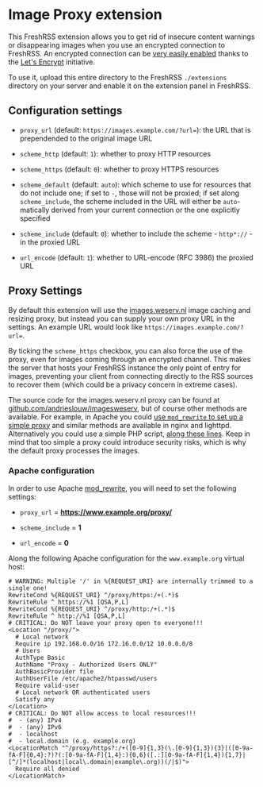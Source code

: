 # Image Proxy extension

This FreshRSS extension allows you to get rid of insecure content warnings or disappearing images when you use an encrypted connection to FreshRSS. An encrypted connection can be [very easily enabled](http://fransdejonge.com/2016/05/lets-encrypt-on-debianjessie/) thanks to the [Let's Encrypt](https://letsencrypt.org/) initiative.

To use it, upload this entire directory to the FreshRSS `./extensions` directory on your server and enable it on the extension panel in FreshRSS.

## Configuration settings

* `proxy_url` (default: `https://images.example.com/?url=`): the URL that is prependended to the original image URL

* `scheme_http` (default: `1`): whether to proxy HTTP resources

* `scheme_https` (default: `0`): whether to proxy HTTPS resources

* `scheme_default` (default: `auto`): which scheme to use for resources that do not include one; if set to `-`, those will not be proxied;
  if set along `scheme_include`, the scheme included in the URL will either be `auto`-matically derived from your current connection or the one explicitly specified

* `scheme_include` (default: `0`): whether to include the scheme - `http*://` - in the proxied URL

* `url_encode` (default: `1`): whether to URL-encode (RFC 3986) the proxied URL

## Proxy Settings

By default this extension will use the [images.weserv.nl](https://images.weserv.nl) image caching and resizing proxy, but instead you can supply your own proxy URL in the settings. An example URL would look like ``https://images.example.com/?url=``.

By ticking the `scheme_https` checkbox, you can also force the use of the proxy, even for images coming through an encrypted channel. This makes the server that hosts your FreshRSS instance the only point of entry for images, preventing your client from connecting directly to the RSS sources to recover them (which could be a privacy concern in extreme cases).

The source code for the images.weserv.nl proxy can be found at [github.com/andrieslouw/imagesweserv](https://github.com/andrieslouw/imagesweserv), but of course other methods are available. For example, in Apache you could [use `mod_rewrite` to set up a simple proxy](#apache-configuration) and similar methods are available in nginx and lighttpd. Alternatively you could use a simple PHP script, [along these lines](https://github.com/Alexxz/Simple-php-proxy-script). Keep in mind that too simple a proxy could introduce security risks, which is why the default proxy processes the images.

### Apache configuration

In order to use Apache [mod_rewrite](https://httpd.apache.org/docs/current/mod/mod_rewrite.html), you will need to set the following settings:

* `proxy_url` = **https://www.example.org/proxy/**

* `scheme_include` = **1**

* `url_encode` = **0**

Along the following Apache configuration for the `www.example.org` virtual host:

```
# WARNING: Multiple '/' in %{REQUEST_URI} are internally trimmed to a single one!
RewriteCond %{REQUEST_URI} ^/proxy/https:/+(.*)$
RewriteRule ^ https://%1 [QSA,P,L]
RewriteCond %{REQUEST_URI} ^/proxy/http:/+(.*)$
RewriteRule ^ http://%1 [QSA,P,L]
# CRITICAL: Do NOT leave your proxy open to everyone!!!
<Location "/proxy/">
  # Local network
  Require ip 192.168.0.0/16 172.16.0.0/12 10.0.0.0/8
  # Users
  AuthType Basic
  AuthName "Proxy - Authorized Users ONLY"
  AuthBasicProvider file
  AuthUserFile /etc/apache2/htpasswd/users
  Require valid-user
  # Local network OR authenticated users
  Satisfy any
</Location>
# CRITICAL: Do NOT allow access to local resources!!!
#  - (any) IPv4
#  - (any) IPv6
#  - localhost
#  - local.domain (e.g. example.org)
<LocationMatch "^/proxy/https?:/+([0-9]{1,3}(\.[0-9]{1,3}){3}|([0-9a-fA-F]{0,4}:?)?(:[0-9a-fA-F]{1,4}:){0,6}([.:][0-9a-fA-F]{1,4}){1,7}|[^/]*(localhost|local\.domain|example\.org))(/|$)">
  Require all denied
</LocationMatch>
```
